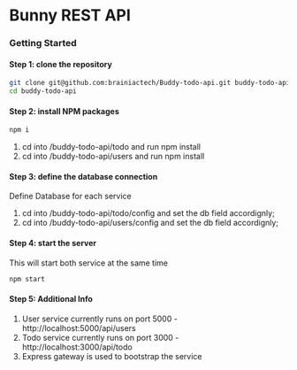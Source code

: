 # Bunny REST API


### Getting Started

#### Step 1: clone the repository

```bash
git clone git@github.com:brainiactech/Buddy-todo-api.git buddy-todo-api
cd buddy-todo-api
```

#### Step 2: install NPM packages

```bash
npm i
```
1. cd into /buddy-todo-api/todo and run npm install
2. cd into /buddy-todo-api/users and run npm install

#### Step 3: define the database connection

Define Database for each service
  1. cd into /buddy-todo-api/todo/config and set the db field accordignly;
  2. cd into /buddy-todo-api/users/config and set the db field accordignly;


#### Step 4: start the server

This will start both service at the same time

```bash
npm start
```

#### Step 5: Additional Info

1. User service currently runs on port 5000 - http://localhost:5000/api/users
2. Todo service currently runs on port 3000 - http://localhost:3000/api/todo
3. Express gateway is used to bootstrap the service
